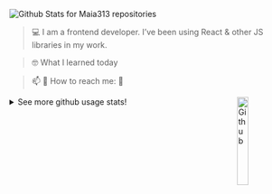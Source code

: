  ![Github Stats for Maia313 repositories](https://github-readme-stats.vercel.app/api?username=Maia313&show_icons=true&count_private=true&title_color=FF69B4&icon_color=FF69B4&text_color=FF69B4&bg_color=ececec) 

> 💻  I am a frontend developer. I’ve been using React & other JS libraries in my work.

> 🤓  What I learned today

> 📫  💬   How to reach me: 📱

<img width="20%" align="right" alt="Github" src="https://raw.githubusercontent.com/onimur/.github/master/.resources/git-header.svg" />

<details>
  <summary>See more github usage stats!</summary>
 
  ![Metrics](https://metrics.lecoq.io/Maia313?template=classic&config.timezone=Europe%2FStockholm)

  ![Github Stats for Maia313 most used languages](https://github-readme-stats.vercel.app/api/top-langs/?username=Maia313&title_color=FF69B4&icon_color=FF69B4&text_color=FF69B4&bg_color=FFF&layout=compact) 

</details>







